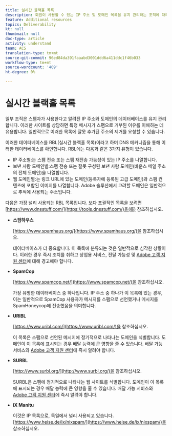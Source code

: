 ```yaml
---
title: 실시간 블랙홀 목록
description: 회원이 사용할 수 있는 IP 주소 및 도메인 목록을 유지 관리하는 조직에 대해 알아봅니다.
feature: Additional resources
topics: Deliverability
kt: null
thumbnail: null
doc-type: article
activity: understand
team: ACS
translation-type: tm+mt
source-git-commit: 96ed84da391faaabd3001ddd6a411ddc1f46b033
workflow-type: tm+mt
source-wordcount: '409'
ht-degree: 0%

---
```



# 실시간 블랙홀 목록

일부 조직은 스팸자가 사용한다고 알려진 IP 주소와 도메인의 데이터베이스를 유지 관리합니다. 이러한 사이트를 상담하면 특정 메시지가 스팸으로 거부된 이유를 이해하는 데 유용합니다. 일반적으로 이러한 목록에 잘못 추가된 주소의 제거를 요청할 수 있습니다.

이러한 데이터베이스를 RBL(실시간 블랙홀 목록)이라고 하며 DNS 메커니즘을 통해 이러한 데이터베이스를 확인합니다. RBL에는 다음과 같은 3가지 유형이 있습니다.

* IP 주소별:는 스팸 전송 또는 스팸 재전송 가능성이 있는 IP 주소를 나열합니다.
* 보낸 사람 도메인별:스팸 전송 또는 잘못 구성된 보낸 사람 도메인(바운스 메일 주소의 전체 도메인)을 나열합니다.
* 웹 도메인별:는 링크 URL에 있는 도메인(등록자에 등록된 고급 도메인)과 스팸 컨텐츠에 포함된 이미지를 나열합니다. Adobe 솔루션에서 고려할 도메인은 일반적으로 추적에 사용되는 주소입니다.

다음은 가장 널리 사용되는 RBL 목록입니다. 보다 포괄적인 목록을 보려면 [https://www.dnsstuff.com/](https://tools.dnsstuff.com/)을(를) 참조하십시오.

* **스팜하우스**

   [https://www.spamhaus.org/](https://www.spamhaus.org/)을 참조하십시오.

   데이터베이스가 더 중요합니다. 이 목록에 분류되는 것은 일반적으로 심각한 상황이다. 이러한 경우 즉시 조치를 취하고 상업용 서비스, 전달 가능성 및 [Adobe 고객 지원 센터](https://helpx.adobe.com/enterprise/admin-guide.html/enterprise/using/support-for-experience-cloud.ug.html)에 대해 경고해야 합니다.

* **SpamCop**

   [https://www.spamcop.net/](https://www.spamcop.net/)을 참조하십시오.

   가장 유명한 데이터베이스 중 하나입니다. IP 주소 중 하나가 이 목록에 있는 경우, 이는 일반적으로 SpamCop 사용자가 메시지를 스팸으로 선언했거나 메시지를 SpamHoneycop에 전송했음을 의미합니다.

* **URIBL**

   [https://www.uribl.com/](https://www.uribl.com/)을 참조하십시오.

   이 목록은 스팸으로 선언된 메시지에 정기적으로 나타나는 도메인을 식별합니다. 도메인이 이 목록에 표시되는 경우 배달 능력에 큰 영향을 줄 수 있습니다. 배달 가능 서비스와 [Adobe 고객 지원 센터](https://helpx.adobe.com/enterprise/admin-guide.html/enterprise/using/support-for-experience-cloud.ug.html)에 즉시 알려야 합니다.

* **SURBL**

   [http://www.surbl.org/](http://www.surbl.org/)을 참조하십시오.

   SURBL은 스팸에 정기적으로 나타나는 웹 사이트를 식별합니다. 도메인이 이 목록에 표시되는 경우 배달 능력에 큰 영향을 줄 수 있습니다. 배달 가능 서비스와 [Adobe 고객 지원 센터](https://helpx.adobe.com/enterprise/admin-guide.html/enterprise/using/support-for-experience-cloud.ug.html)에 즉시 알려야 합니다.

* **iX Manitu**

   이것은 IP 목록으로, 독일에서 널리 사용되고 있습니다. [https://www.heise.de/ix/nixspam/](https://www.heise.de/ix/nixspam/)을 참조하십시오.

<!--* SORBS

  [https://www.nl.sorbs.net](https://www.nl.sorbs.net) compiles a list of IP addresses that are reputed to be dynamic IP address (i.e. attributed temporarily to ISP subscribers) or "open relay" addresses. Certain domains check whether the IP address of a sender is not listed on this site before accepting email. Checking the IP addresses on this site can prove useful.-->
